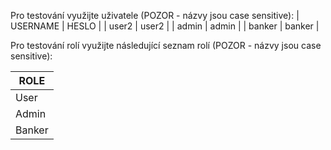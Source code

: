 Pro testování využijte uživatele (POZOR - názvy jsou case sensitive):
| USERNAME  |   HESLO   |
| user2     |  user2    |
| admin     |  admin    |
| banker    |  banker   |


Pro testování rolí využijte následující seznam rolí (POZOR - názvy jsou case sensitive):

|     ROLE     |
|--------------|
| User         |
| Admin        |
| Banker       |
